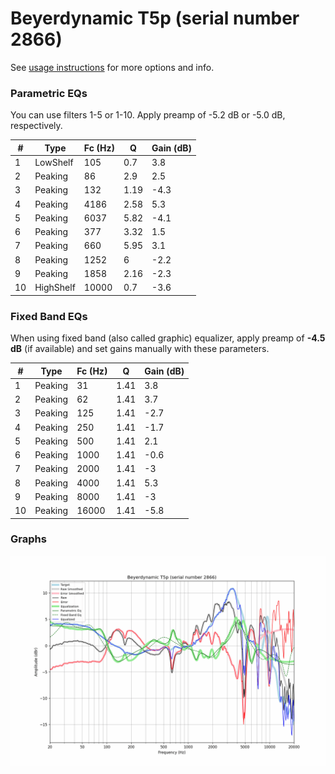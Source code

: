 # Beyerdynamic T5p (serial number 2866)
See [usage instructions](https://github.com/jaakkopasanen/AutoEq#usage) for more options and info.

### Parametric EQs
You can use filters 1-5 or 1-10. Apply preamp of -5.2 dB or -5.0 dB, respectively.

|   # | Type      |   Fc (Hz) |    Q |   Gain (dB) |
|-----|-----------|-----------|------|-------------|
|   1 | LowShelf  |       105 | 0.7  |         3.8 |
|   2 | Peaking   |        86 | 2.9  |         2.5 |
|   3 | Peaking   |       132 | 1.19 |        -4.3 |
|   4 | Peaking   |      4186 | 2.58 |         5.3 |
|   5 | Peaking   |      6037 | 5.82 |        -4.1 |
|   6 | Peaking   |       377 | 3.32 |         1.5 |
|   7 | Peaking   |       660 | 5.95 |         3.1 |
|   8 | Peaking   |      1252 | 6    |        -2.2 |
|   9 | Peaking   |      1858 | 2.16 |        -2.3 |
|  10 | HighShelf |     10000 | 0.7  |        -3.6 |

### Fixed Band EQs
When using fixed band (also called graphic) equalizer, apply preamp of **-4.5 dB** (if available) and set gains manually with these parameters.

|   # | Type    |   Fc (Hz) |    Q |   Gain (dB) |
|-----|---------|-----------|------|-------------|
|   1 | Peaking |        31 | 1.41 |         3.8 |
|   2 | Peaking |        62 | 1.41 |         3.7 |
|   3 | Peaking |       125 | 1.41 |        -2.7 |
|   4 | Peaking |       250 | 1.41 |        -1.7 |
|   5 | Peaking |       500 | 1.41 |         2.1 |
|   6 | Peaking |      1000 | 1.41 |        -0.6 |
|   7 | Peaking |      2000 | 1.41 |        -3   |
|   8 | Peaking |      4000 | 1.41 |         5.3 |
|   9 | Peaking |      8000 | 1.41 |        -3   |
|  10 | Peaking |     16000 | 1.41 |        -5.8 |

### Graphs
![](./Beyerdynamic%20T5p%20(serial%20number%202866).png)
